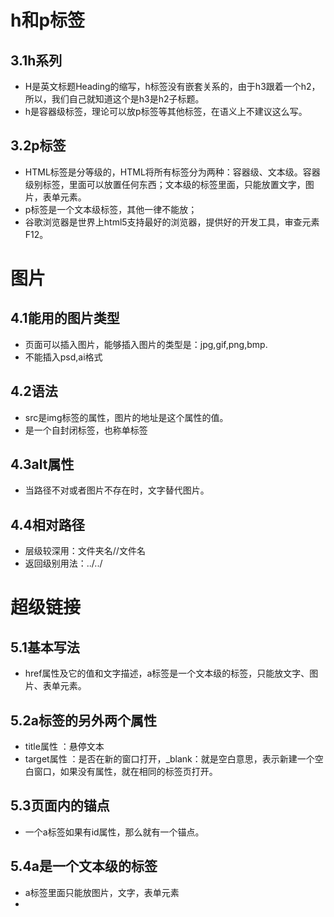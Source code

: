 # h和p标签
## 3.1h系列
- H是英文标题Heading的缩写，h标签没有嵌套关系的，由于h3跟着一个h2，所以，我们自己就知道这个是h3是h2子标题。
- h是容器级标签，理论可以放p标签等其他标签，在语义上不建议这么写。
## 3.2p标签
- HTML标签是分等级的，HTML将所有标签分为两种：容器级、文本级。容器级别标签，里面可以放置任何东西；文本级的标签里面，只能放置文字，图片，表单元素。
- p标签是一个文本级标签，其他一律不能放；
- 谷歌浏览器是世界上html5支持最好的浏览器，提供好的开发工具，审查元素F12。
# 图片
## 4.1能用的图片类型
- 页面可以插入图片，能够插入图片的类型是：jpg,gif,png,bmp.
- 不能插入psd,ai格式
## 4.2语法
- src是img标签的属性，图片的地址是这个属性的值。
- 是一个自封闭标签，也称单标签
## 4.3alt属性
- 当路径不对或者图片不存在时，文字替代图片。
## 4.4相对路径
- 层级较深用：文件夹名//文件名
- 返回级别用法：../../
# 超级链接
## 5.1基本写法
- href属性及它的值和文字描述，a标签是一个文本级的标签，只能放文字、图片、表单元素。
## 5.2a标签的另外两个属性
- title属性 ：悬停文本
- target属性 ：是否在新的窗口打开，_blank：就是空白意思，表示新建一个空白窗口，如果没有属性，就在相同的标签页打开。
## 5.3页面内的锚点
- 一个a标签如果有id属性，那么就有一个锚点。
## 5.4a是一个文本级的标签
- a标签里面只能放图片，文字，表单元素
- 
















